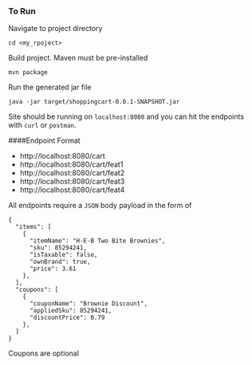 ### To Run
Navigate to project directory

    cd <my_rpoject>

Build project. Maven must be pre-installed

    mvn package

Run the generated jar file

    java -jar target/shoppingcart-0.0.1-SNAPSHOT.jar
    
Site should be running on `localhost:8080` and you can hit the endpoints with `curl`
or `postman`.

####Endpoint Format
- http://localhost:8080/cart
- http://localhost:8080/cart/feat1
- http://localhost:8080/cart/feat2
- http://localhost:8080/cart/feat3
- http://localhost:8080/cart/feat4

All endpoints require a `JSON` body payload in the form of

```
{
  "items": [
    {
      "itemName": "H-E-B Two Bite Brownies",
      "sku": 85294241,
      "isTaxable": false,
      "ownBrand": true,
      "price": 3.61
    },
  ],
  "coupons": [
    {
      "couponName": "Brownie Discount",
      "appliedSku": 85294241,
      "discountPrice": 0.79
    },
  ]
}
```

Coupons are optional